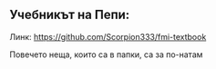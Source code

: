 ## Учебникът на Пепи:

Линк: https://github.com/Scorpion333/fmi-textbook

Повечето неща, които са в папки, са за по-натам
